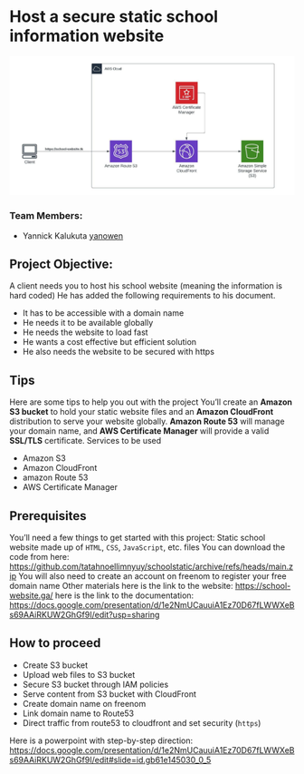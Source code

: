 # Host a secure static school information website

![](Images/aws%20project%202.jpeg)


### Team Members: 
* Yannick Kalukuta	[yanowen](https://github.com/Yanrice)

## Project Objective: 
A client needs you to host his school website (meaning the information is hard coded) 
He has added the following requirements to his document.
* It has to be accessible with a domain name
* He needs it to be available globally
* He needs the website to load fast
* He wants a cost effective but efficient solution
* He also needs the website to be secured with https

## Tips
Here are some tips to help you out with the project
You’ll create an **Amazon S3 bucket** to hold your static website files and an **Amazon CloudFront** distribution to serve your website globally. **Amazon Route 53** will manage your domain name, and **AWS Certificate Manager** will provide a valid **SSL/TLS** certificate.
Services to be used

* Amazon S3
* Amazon CloudFront
* amazon Route 53
* AWS Certificate Manager 

## Prerequisites 
You’ll need a few things to get started with this project:
Static school website made up of `HTML`, `CSS`, `JavaScript`, etc.
files You can download the code from here:
https://github.com/tatahnoellimnyuy/schoolstatic/archive/refs/heads/main.zip
You will also need to create an account on freenom to register your free domain name
Other materials
here is the link to the website: https://school-website.ga/
here is the link to the documentation:
 https://docs.google.com/presentation/d/1e2NmUCauuiA1Ez70D67fLWWXeBs69AAiRKUW2GhGf9I/edit?usp=sharing
 
 ## How to proceed
* Create S3 bucket
* Upload web files to S3 bucket
* Secure S3 bucket through IAM policies
* Serve content from S3 bucket with CloudFront
* Create domain name on freenom
* Link domain name to Route53
* Direct traffic from route53 to cloudfront and set security (`https`)

Here is a powerpoint with step-by-step direction: 
https://docs.google.com/presentation/d/1e2NmUCauuiA1Ez70D67fLWWXeBs69AAiRKUW2GhGf9I/edit#slide=id.gb61e145030_0_5

 
